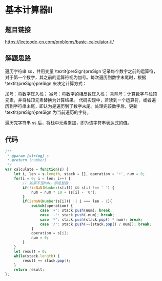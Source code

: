 # 基本计算器Ⅱ

## 题目链接

https://leetcode-cn.com/problems/basic-calculator-ii/

## 解题思路

遍历字符串 ss，并用变量 \textit{preSign}preSign 记录每个数字之前的运算符，对于第一个数字，其之前的运算符视为加号。每次遍历到数字末尾时，根据 \textit{preSign}preSign 来决定计算方式：

加号：将数字压入栈；
减号：将数字的相反数压入栈；
乘除号：计算数字与栈顶元素，并将栈顶元素替换为计算结果。
代码实现中，若读到一个运算符，或者遍历到字符串末尾，即认为是遍历到了数字末尾。处理完该数字后，更新 \textit{preSign}preSign 为当前遍历的字符。

遍历完字符串 ss 后，将栈中元素累加，即为该字符串表达式的值。

## 代码

```js
/**
 * @param {string} s
 * @return {number}
 */
var calculate = function(s) {
    let i, len = s.length, stack = [], operation = '+', num = 0;
    for(i = 0; i < len; i++) {
        // 如果不是NaN，即是整数
        if(!isNaN(Number(s[i])) && s[i] !== ' ') {
            num = num * 10 + (s[i] - '0');
        }
        if(isNaN(Number(s[i])) || i === len - 1){
            switch(operation) {
                case '+': stack.push(num); break;
                case '-': stack.push(-num); break;
                case '*': stack.push(stack.pop() * num); break;
                case '/': stack.push(~~(stack.pop() / num)); break;
            }
            operation = s[i];
            num = 0;
        }
    }
    let result = 0;
    while(stack.length) {
        result += stack.pop();
    }
    return result;
};
```

